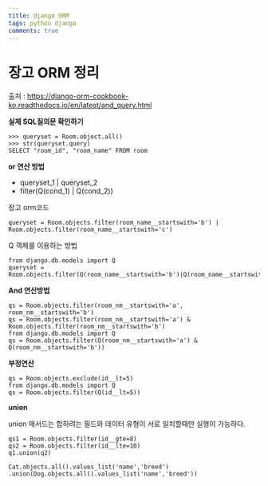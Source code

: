 ```yaml
---
title: django ORM
tags: python django
comments: true
---
```


# 장고 ORM 정리

출처 : https://django-orm-cookbook-ko.readthedocs.io/en/latest/and_query.html

**실제 SQL질의문 확인하기**

    >>> queryset = Room.object.all()
    >>> str(queryset.query)
    SELECT "room_id", "room_name" FROM room

**or 연산 방법**

- queryset_1 | queryset_2
- filter(Q(cond_1) | Q(cond_2))

장고 orm코드

    queryset = Room.objects.filter(room_name__startswith='b') | Room.objects.filter(room_name__startswith='c')

Q 객체를 이용하는 방법

    from django.db.models import Q
    queryset = Room.objects.filter(Q(room_name__startswith='b')|Q(room_name__startswith='c'))


**And 연산방법**

    qs = Room.objects.filter(room_nm__startswith='a', room_nm__startswith='b')
    qs = Room.objects.filter(room_nm__startswith='a') & Room.objects.filter(room_nm__startswith='b')
    from django.db.models import Q
    qs = Room.objects.filter(Q(room_nm__startswith='a') & Q(room_nm__startswith='b'))


**부정연산**

    qs = Room.objects.exclude(id__lt=5)
    from django.db.models import Q
    qs = Room.objects.filter(Q(id__lt=5))


**union**

union 매서드는 합하려는 필드와 데이터 유형이 서로 일치할때만 실행이 가능하다.

    qs1 = Room.objects.filter(id__gte=8)
    qs2 = Room.objects.filter(id__lte=10)
    q1.union(q2)

    Cat.objects.all().values_list('name','breed')
    .union(Dog.objects.all().values_list('name','breed'))
